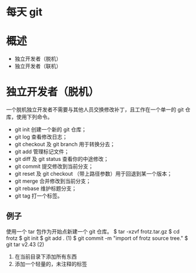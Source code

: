 # 每天 git

# 概述
* 独立开发者（脱机）
* 独立开发者（联机）

# 独立开发者（脱机）
一个脱机独立开发者不需要与其他人员交换修改补丁，且工作在一个单一的 git 仓库，使用下列命令。
* git init 创建一个新的 git 仓库；
* git log 查看修改日志；
* git checkout 及 git branch 用于转换分去；
* git add 管理标记文件；
* git diff 及 git status 查看你的中途修改；
* git commit 提交修改到当前分支；
* git reset 及 git checkout （带上路径参数）用于回退到某一个版本；
* git merge 合并修改到当前分支；
* git rebase 维护标题分支；
* git tag 打一个标签。

## 例子
使用一个 tar 包作为开始点新建一个 git 仓库。
$ tar -xzvf frotz.tar.gz
$ cd frotz
$ git init
$ git add . (1)
$ git commit -m "import of frotz source tree."
$ git tar v2.43 (2)

1. 在当前目录下添加所有东西
2. 添加一个轻量的，未注释的标签
